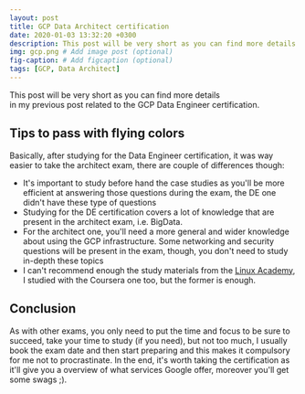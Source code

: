 ```yaml
---
layout: post
title: GCP Data Architect certification
date: 2020-01-03 13:32:20 +0300
description: This post will be very short as you can find more details in my previous post related to the GCP Data Engineer certification. 
img: gcp.png # Add image post (optional)
fig-caption: # Add figcaption (optional)
tags: [GCP, Data Architect]
---
```


This post will be very short as you can find more details <br>
in my previous post related to the GCP Data Engineer certification.

## Tips to pass with flying colors
Basically, after studying for the Data Engineer certification, it was way easier to take the architect exam, there are couple of differences though: 

- It's important to study before hand the case studies as you'll be more efficient at answering those questions during the exam, the DE one didn't have these type of questions 
- Studying for the DE certification covers a lot of knowledge that are present in the architect exam, i.e. BigData. 
- For the architect one, you'll need a more general and wider knowledge about using the GCP infrastructure. Some networking and security questions will be present in the exam, though, you don't 
need to study in-depth these topics
- I can't recommend enough the study materials from the [Linux Academy](https://linuxacademy.com/course/google-cloud-certified-professional-cloud-architect/), I studied with the Coursera one too, but the former is enough. 

## Conclusion
As with other exams, you only need to put the time and focus to be sure to succeed, take your time to study (if you need), but not too much, I usually book the exam date and then start preparing and this 
makes it compulsory for me not to procrastinate. In the end, it's worth taking the certification as it'll give you a overview of what services Google offer, moreover you'll get some swags ;). 